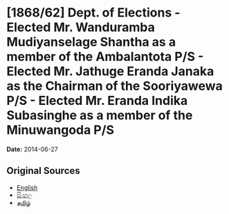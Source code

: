 # [1868/62] Dept. of Elections - Elected Mr. Wanduramba Mudiyanselage Shantha as a member of the Ambalantota P/S - Elected Mr. Jathuge Eranda Janaka as the Chairman of the Sooriyawewa P/S - Elected Mr. Eranda Indika Subasinghe as a member of the Minuwangoda P/S

**Date:** 2014-06-27

## Original Sources

- [English](https://documents.gov.lk/view/extra-gazettes/2014/6/1868-62_E.pdf)
- [සිංහල](https://documents.gov.lk/view/extra-gazettes/2014/6/1868-62_S.pdf)
- [தமிழ்](https://documents.gov.lk/view/extra-gazettes/2014/6/1868-62_T.pdf)
